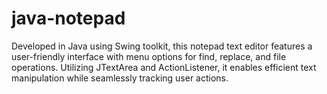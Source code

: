 # java-notepad
 Developed in Java using Swing toolkit, this notepad text editor features a user-friendly interface with menu options for find, replace, and file operations. Utilizing JTextArea and ActionListener, it enables efficient text manipulation while seamlessly tracking user actions.

